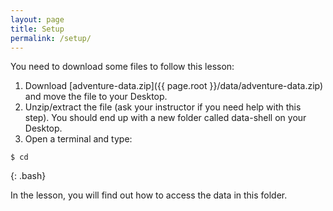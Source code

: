 ```yaml
---
layout: page
title: Setup
permalink: /setup/
---
```


You need to download some files to follow this lesson:

1. Download [adventure-data.zip]({{ page.root }}/data/adventure-data.zip) and move the file to your Desktop.
2. Unzip/extract the file (ask your instructor if you need help with this step). You should end up with a new folder called data-shell on your Desktop.
3. Open a terminal and type:

~~~
$ cd
~~~
{: .bash}

In the lesson, you will find out how to access the data in this folder.  
